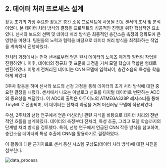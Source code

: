 ## 2. 데이터 처리 프로세스 설계

활동 초기의 가장 주요한 활동은 층간 소음 프로젝트에 사용될 진동 센서의 조사 및 분석이었다. 본 데이터 처리 방식의 결정은 프로젝트의 성공적인 진행을 위한 핵심적인 요소였다. 센서와 보드의 선택 및 데이터 처리 방식은 최종적인 층간소음 측정의 정확도에 큰 영향을 미쳤다. 팀원들의 노력과 협력을 바탕으로 데이터 처리 방식을 최적화하는 작업을 계속해서 진행하였다.

전처리 과정에서는 먼저 센서로부터 얻은 원시 데이터의 노이즈 제거와 필터링 작업을 진행하였다. 이후, 데이터의 정규화 및 표준화 과정을 거쳐 모델 학습에 적합한 형태로 변환하였다. 이렇게 전처리된 데이터는 CNN 모델에 입력되어, 층간소음의 특성을 학습하게 되었다.

3주차 활동을 하며 센서와 보드의 선정 과정을 통해 데이터의 초기 처리 방식에 대한 중요한 결정을 내렸다. 센서에서 나오는 아날로그 신호를 디지털 데이터로 변환하는 ADC의 중요성을 깨달았다. 이 ADC의 출력은 아두이노의 ATMEGA328P 레지스터를 통해 TinyML로 전송되며, 이 데이터는 전처리 과정을 거쳐 머신러닝 모델에 적용되었다.

우선, 2주차의 선행 연구에서 얻은 머신러닝 관련 지식을 바탕으로 데이터 처리의 전반적인 흐름을 설계하였다. 데이터의 측정부터 전처리, 특성 추출, 그리고 모델 학습까지의 단계별 처리 방식을 검토했다. 특히, 선행 연구에서 언급된 CNN 작동 방식을 참고하여, 층간소음 데이터의 특성 추출에 CNN을 활용하기로 결정하였다.

이 활동에 대한 근거자료로 센서 통신 시스템 구상도(데이터 처리 방식)에 대한 사진을 첨부한다.

<img src="https://raw.githubusercontent.com/jaewonE/define_floor_noise/main/images/data_process.png" alt="data_process">
